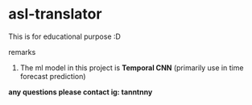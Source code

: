 # asl-translator

This is for educational purpose :D


remarks
1. The ml model in this project is **Temporal CNN** (primarily use in time forecast prediction)


**any questions please contact ig: tanntnny**
